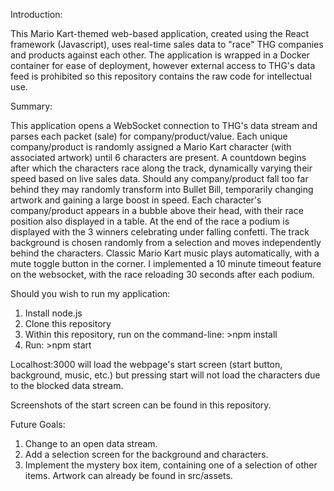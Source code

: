 Introduction:

This Mario Kart-themed web-based application, created using the React framework (Javascript), uses real-time sales data to "race" THG companies and products against each other. The application is wrapped in a Docker container for ease of deployment, however external access to THG's data feed is prohibited so this repository contains the raw code for intellectual use.


Summary:

This application opens a WebSocket connection to THG's data stream and parses each packet (sale) for company/product/value. Each unique company/product is randomly assigned a Mario Kart character (with associated artwork) until 6 characters are present. A countdown begins after which the characters race along the track, dynamically varying their speed based on live sales data. Should any company/product fall too far behind they may randomly transform into Bullet Bill, temporarily changing artwork and gaining a large boost in speed. Each character's company/product appears in a bubble above their head, with their race position also displayed in a table. At the end of the race a podium is displayed with the 3 winners celebrating under falling confetti. The track background is chosen randomly from a selection and moves independently behind the characters. Classic Mario Kart music plays automatically, with a mute toggle button in the corner. I implemented a 10 minute timeout feature on the websocket, with the race reloading 30 seconds after each podium.

Should you wish to run my application:
1) Install node.js
2) Clone this repository
3) Within this repository, run on the command-line: >npm install
4) Run: >npm start

Localhost:3000 will load the webpage's start screen (start button, background, music, etc.) but pressing start will not load the characters due to the blocked data stream.

Screenshots of the start screen can be found in this repository.


Future Goals:

1) Change to an open data stream.
2) Add a selection screen for the background and characters.
3) Implement the mystery box item, containing one of a selection of other items. Artwork can already be found in src/assets.
